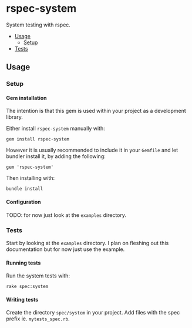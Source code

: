 # rspec-system

System testing with rspec.

* [Usage](#usage)
    * [Setup](#setup)
* [Tests](#tests)

## Usage

### Setup

#### Gem installation

The intention is that this gem is used within your project as a development library.

Either install `rspec-system` manually with:

    gem install rspec-system

However it is usually recommended to include it in your `Gemfile` and let bundler install it, by adding the following:

    gem 'rspec-system'

Then installing with:

    bundle install

#### Configuration

TODO: for now just look at the `examples` directory.

### Tests

Start by looking at the `examples` directory. I plan on fleshing out this documentation but for now just use the example.

#### Running tests

Run the system tests with:

    rake spec:system

#### Writing tests

Create the directory `spec/system` in your project. Add files with the spec prefix ie. `mytests_spec.rb`.
